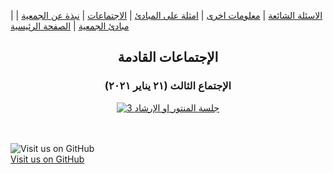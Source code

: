 
| [ الاسئلة الشائعة](https://amateursanonymous.github.io/faq) | [ معلومات اخرى](https://amateursanonymous.github.io/#) | [   امثلة على المبادئ](https://amateursanonymous.github.io/about-us) | [ الاجتماعات](https://amateursanonymous.github.io/meetings) | [ نبذة عن الجمعية](https://amateursanonymous.github.io/principles-examples) |  [ مبادئ الجمعية](https://amateursanonymous.github.io/principles) | [  الصفحة الرئيسية](https://amateursanonymous.github.io)

## <center> الإجتماعات القادمة </center>

### <center> الإجتماع الثالث (٢١ يناير ٢٠٢١) </center>

<p align="center">
  <a href="#"><img src="https://raw.githubusercontent.com/amateursanonymous/amateursanonymous.github.io/main/assets/mentor-soft-session-3-400.png" alt=" 3 جلسة المنتور او الإرشاد"/></a>
</p>

<br><br>
![Visit us on GitHub](https://raw.githubusercontent.com/amateursanonymous/amateursanonymous.github.io/main/assets/GitHub-logo-100.png)<br>
[Visit us on GitHub](https://github.com/amateursanonymous/amateursanonymous.github.io)
